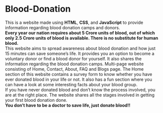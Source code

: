 # Blood-Donation
<p>This is a website made using <b>HTML</b>, <b>CSS</b>, and <b>JavaScript</b> to provide information regarding blood donation camps and donors.<br>
<b>Every year our nation requires about 5 Crore units of blood, out of which only 2.5 Crore units of blood is available. There is no substitute for human blood.</b><br>
This website aims to spread awareness about blood donation and how just 15 minutes can save someone’s life.
It provides you an option to become a voluntary donor or find a blood donor for yourself. It also shares the information regarding the blood donation camps. Multi-page website consisting of Home, Contact, About, FAQ and Blogs page.
The Home section of this website contains a survey form to know whether you have ever donated blood in your life or not. It also has a fun section where you can have a look at some interesting facts about your blood group.
<br>If you have never donated blood and don’t know the process involved, you are at the right place. The website shares all the stages involved in getting your first blood donation done. 
<br><b>You don’t have to be a doctor to save life, just donate blood!!</b></p>
